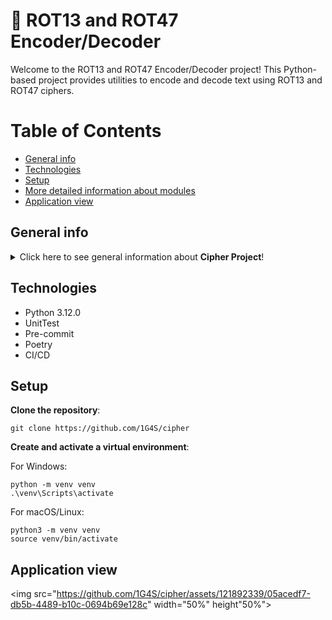 # 🔐 ROT13 and ROT47 Encoder/Decoder

Welcome to the ROT13 and ROT47 Encoder/Decoder project! This Python-based project provides utilities to encode and
decode text using ROT13 and ROT47 ciphers.

# Table of Contents

* [General info](#general-info)
* [Technologies](#technologies)
* [Setup](#setup)
* [More detailed information about modules](#more-detailed-information-about-modules)
* [Application view](#application-view)

## General info

<details>
<summary>Click here to see general information about <b>Cipher Project</b>!</summary>
<b>Cipher project</b> provides two simple ciphers:
<ul>
<li> <b>ROT13</b>: A Caesar cipher that shifts each letter by 13 places.</li>
<li> <b>ROT47</b>: More complex cipher that shifts ASCII characters by 47 places.</li>
</ul>
Both ciphers provides features like encrypt and decrypt.
Moreover, this app provides displaying data, reading from file, saving to file and deleting data.
</details>

## Technologies
* Python 3.12.0
* UnitTest
* Pre-commit
* Poetry
* CI/CD

## Setup
**Clone the repository**:
```commandline
git clone https://github.com/1G4S/cipher
```

**Create and activate a virtual environment**:

For Windows:

```commandline
python -m venv venv
.\venv\Scripts\activate
```

For macOS/Linux:

```commandline
python3 -m venv venv
source venv/bin/activate
```

[//]: # (**Run the project**:)

[//]: # ()
[//]: # (For example, if you have a `run.py` file, run it with:)

[//]: # (```commandline)

[//]: # (python src/run.py)

[//]: # (```)

## Application view

<img src="https://github.com/1G4S/cipher/assets/121892339/05acedf7-db5b-4489-b10c-0694b69e128c" width="50%" height"50%"></img>